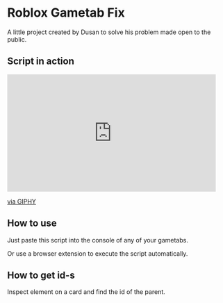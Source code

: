 # Roblox Gametab Fix

A little project created by Dusan to solve his problem made open to the public.

## Script in action

<iframe src="https://giphy.com/embed/abN4BjeLYby9VPvGTs" width="480" height="270" frameBorder="0" class="giphy-embed" allowFullScreen></iframe><p><a href="https://giphy.com/gifs/abN4BjeLYby9VPvGTs">via GIPHY</a></p>

## How to use

Just paste this script into the console of any of your gametabs. 

Or use a browser extension to execute the script automatically.

## How to get id-s

Inspect element on a card and find the id of the parent. 



